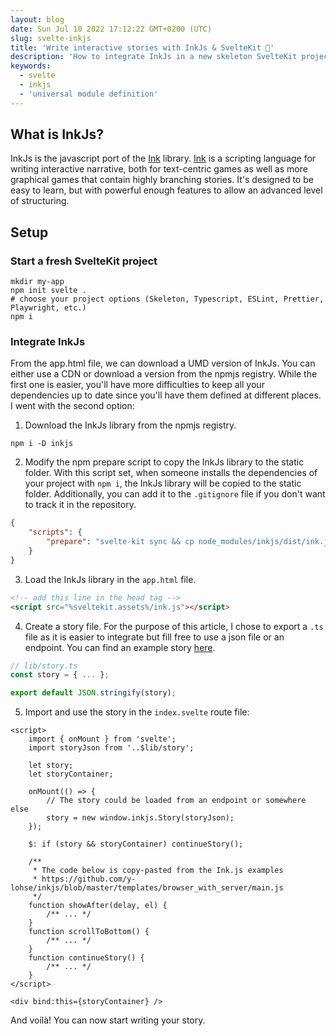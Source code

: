 ```yaml
---
layout: blog
date: Sun Jul 10 2022 17:12:22 GMT+0200 (UTC)
slug: svelte-inkjs
title: 'Write interactive stories with InkJs & SvelteKit 🎢'
description: 'How to integrate InkJs in a new skeleton SvelteKit project: a fast and easy way to start an interactive narrative based story website.'
keywords:
  - svelte
  - inkjs
  - 'universal module definition'
---
```


## What is InkJs?

InkJs is the javascript port of the [Ink](https://github.com/y-lohse/inkjs) library. [Ink](https://github.com/inkle/ink) is a scripting language for writing interactive narrative, both for text-centric games as well as more graphical games that contain highly branching stories. It's designed to be easy to learn, but with powerful enough features to allow an advanced level of structuring.

## Setup

### Start a fresh SvelteKit project

```shell
mkdir my-app
npm init svelte .
# choose your project options (Skeleton, Typescript, ESLint, Prettier, Playwright, etc.)
npm i
```

### Integrate InkJs

From the app.html file, we can download a UMD version of InkJs. You can either use a CDN or download a version from the npmjs registry. While the first one is easier, you'll have more difficulties to keep all your dependencies up to date since you'll have them defined at different places. I went with the second option:

1. Download the InkJs library from the npmjs registry.

```shell
npm i -D inkjs
```

2. Modify the npm prepare script to copy the InkJs library to the static folder. With this script set, when someone installs the dependencies of your project with `npm i`, the InkJs library will be copied to the static folder. Additionally, you can add it to the `.gitignore` file if you don't want to track it in the repository.

```json
{
	"scripts": {
		"prepare": "svelte-kit sync && cp node_modules/inkjs/dist/ink.js ./static/ink.js"
	}
}
```

3. Load the InkJs library in the `app.html` file.

```html
<!-- add this line in the head tag -->
<script src="%sveltekit.assets%/ink.js"></script>
```

4. Create a story file. For the purpose of this article, I chose to export a `.ts` file as it is easier to integrate but fill free to use a json file or an endpoint. You can find an example story [here](https://github.com/y-lohse/inkjs/blob/master/templates/browser_serverless/story.js).

```typescript
// lib/story.ts
const story = { ... };

export default JSON.stringify(story);
```

5. Import and use the story in the `index.svelte` route file:

```svelte
<script>
	import { onMount } from 'svelte';
	import storyJson from '..$lib/story';

	let story;
	let storyContainer;

	onMount(() => {
		// The story could be loaded from an endpoint or somewhere else
		story = new window.inkjs.Story(storyJson);
	});

	$: if (story && storyContainer) continueStory();

	/**
	 * The code below is copy-pasted from the Ink.js examples
	 * https://github.com/y-lohse/inkjs/blob/master/templates/browser_with_server/main.js
	 */
	function showAfter(delay, el) {
		/** ... */
	}
	function scrollToBottom() {
		/** ... */
	}
	function continueStory() {
		/** ... */
	}
</script>

<div bind:this={storyContainer} />
```

And voilà! You can now start writing your story.
